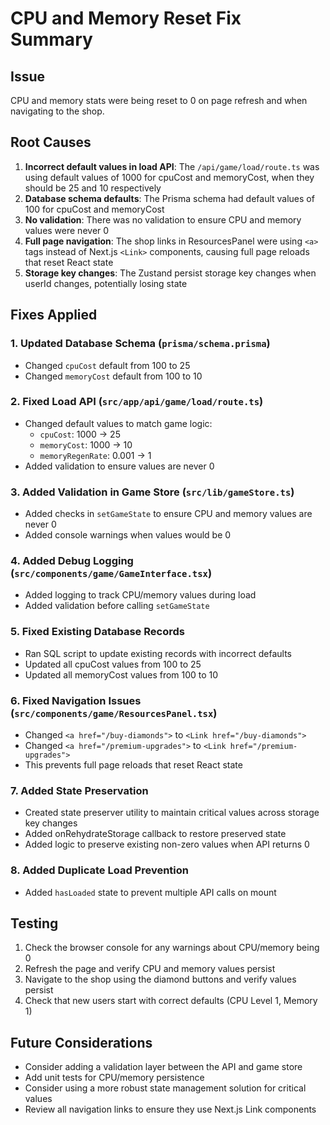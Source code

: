 # CPU and Memory Reset Fix Summary

## Issue
CPU and memory stats were being reset to 0 on page refresh and when navigating to the shop.

## Root Causes
1. **Incorrect default values in load API**: The `/api/game/load/route.ts` was using default values of 1000 for cpuCost and memoryCost, when they should be 25 and 10 respectively
2. **Database schema defaults**: The Prisma schema had default values of 100 for cpuCost and memoryCost
3. **No validation**: There was no validation to ensure CPU and memory values were never 0
4. **Full page navigation**: The shop links in ResourcesPanel were using `<a>` tags instead of Next.js `<Link>` components, causing full page reloads that reset React state
5. **Storage key changes**: The Zustand persist storage key changes when userId changes, potentially losing state

## Fixes Applied

### 1. Updated Database Schema (`prisma/schema.prisma`)
- Changed `cpuCost` default from 100 to 25
- Changed `memoryCost` default from 100 to 10

### 2. Fixed Load API (`src/app/api/game/load/route.ts`)
- Changed default values to match game logic:
  - `cpuCost`: 1000 → 25
  - `memoryCost`: 1000 → 10
  - `memoryRegenRate`: 0.001 → 1
- Added validation to ensure values are never 0

### 3. Added Validation in Game Store (`src/lib/gameStore.ts`)
- Added checks in `setGameState` to ensure CPU and memory values are never 0
- Added console warnings when values would be 0

### 4. Added Debug Logging (`src/components/game/GameInterface.tsx`)
- Added logging to track CPU/memory values during load
- Added validation before calling `setGameState`

### 5. Fixed Existing Database Records
- Ran SQL script to update existing records with incorrect defaults
- Updated all cpuCost values from 100 to 25
- Updated all memoryCost values from 100 to 10

### 6. Fixed Navigation Issues (`src/components/game/ResourcesPanel.tsx`)
- Changed `<a href="/buy-diamonds">` to `<Link href="/buy-diamonds">`
- Changed `<a href="/premium-upgrades">` to `<Link href="/premium-upgrades">`
- This prevents full page reloads that reset React state

### 7. Added State Preservation
- Created state preserver utility to maintain critical values across storage key changes
- Added onRehydrateStorage callback to restore preserved state
- Added logic to preserve existing non-zero values when API returns 0

### 8. Added Duplicate Load Prevention
- Added `hasLoaded` state to prevent multiple API calls on mount

## Testing
1. Check the browser console for any warnings about CPU/memory being 0
2. Refresh the page and verify CPU and memory values persist
3. Navigate to the shop using the diamond buttons and verify values persist
4. Check that new users start with correct defaults (CPU Level 1, Memory 1)

## Future Considerations
- Consider adding a validation layer between the API and game store
- Add unit tests for CPU/memory persistence
- Consider using a more robust state management solution for critical values
- Review all navigation links to ensure they use Next.js Link components